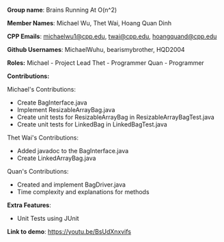**Group name**: Brains Running At O(n^2)

**Member Names**: Michael Wu, Thet Wai, Hoang Quan Dinh

**CPP Emails**: michaelwu1@cpp.edu, twai@cpp.edu, hoangquand@cpp.edu

**Github Usernames**: MichaelWuhu, bearismybrother, HQD2004

**Roles:**
Michael - Project Lead
Thet - Programmer
Quan - Programmer

**Contributions:**

Michael's Contributions:
- Create BagInterface.java
- Implement ResizableArrayBag.java
- Create unit tests for ResizableArrayBag in ResizableArrayBagTest.java
- Create unit tests for LinkedBag in LinkedBagTest.java

Thet Wai's Contributions:
- Added javadoc to the BagInterface.java
- Create LinkedArrayBag.java

Quan's Contributions:
- Created and implement BagDriver.java
- Time complexity and explanations for methods

**Extra Features**:
- Unit Tests using JUnit

**Link to demo**:
https://youtu.be/BsUdXnxvifs
